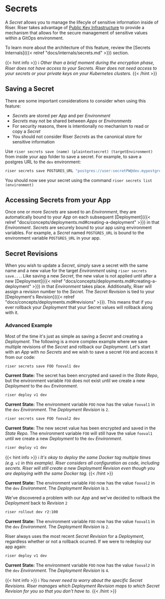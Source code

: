 # Secrets

A _Secret_ allows you to manage the lifecyle of sensitive information inside of Riser. Riser takes advantage of [Public Key Infrastructure](https://en.wikipedia.org/wiki/Public_key_infrastructure) to provide a mechanism that allows for the secure management of sensitive values within a GitOps environment.

To learn more about the architecture of this feature, review the [Secrets Internals]({{< relref "docs/internals/secrets.md" >}}) section.

{{< hint info >}}
:information_source: _Other than a brief moment during the encryption phase, Riser does not have access to your Secrets. Riser does not need access to your secrets or your private keys on your Kubernetes clusters._
{{< /hint >}}

## Saving a Secret
There are some important considerations to consider when using this feature:

- _Secrets_ are stored per _App_ and per _Environment_
- _Secrets_ may not be shared between _Apps_ or _Environments_
- For security reasons, there is intentionally no mechanism to read or copy a _Secret_
- You should not consider Riser _Secrets_ as the canonical store for sensitive information

Use `riser secrets save (name) (plaintextsecret) (targetEnvironment)` from inside your app folder to save a secret. For example, to save a postgres URL to the `dev` environment:

```sh
riser secrets save POSTGRES_URL "postgres://user:secretPW@dev.mypostgreshost.net/mydb" dev
```

You should now see your secret using the command `riser secrets list (environment)`

## Accessing Secrets from your App

Once one or more _Secrets_ are saved to an _Environment_, they are automatically bound to your _App_ on each subsequent [Deployment]({{< relref "docs/concepts/deployments.md#creating-a-deployment" >}}) in that _Environment_. _Secrets_ are securely bound to your app using environment variables. For example, a _Secret_ named `POSTGRES_URL` is bound to the environment variable `POSTGRES_URL` in your app.

## Secret Revisions
When you wish to update a _Secret_, simply save a secret with the same name and a new value for the target _Environment_ using `riser secrets save...`. Like saving a new _Secret_, the new value is not applied until after a
new [Deployment]({{< relref "docs/concepts/deployments.md#creating-a-deployment" >}}) in that _Environment_ takes place. Additionally, Riser will assign a revision number to the _Secret_. The _Secret Revision_ is tied to your [Deployment's Revision]({{< relref "docs/concepts/deployments.md#revisions" >}}). This means that if you ever rollback your _Deployment_ that your Secret values will rollback along with it.


### Advanced Example
Most of the time it's just as simple as saving a _Secret_ and creating a _Deployment_. The following is a more complex example where we save multiple revisions of the _Secret_ and rollback our _Deployment_. Let's start with an _App_ with no _Secrets_ and we wish to save a secret `FOO` and access it from our code:

```sh
riser secrets save FOO fooval1 dev
```

**Current State:** The secret has been encrypted and saved in the _State Repo_, but the environment variable `FOO` does not exist until we create a new _Deployment_ to the `dev` _Environment_.

```sh
riser deploy v1 dev
```

**Current State:** The environment variable `FOO` now has the value `fooval1` in the `dev` _Environment_. The _Deployment_ _Revision_ is `2`.

```sh
riser secrets save FOO fooval2 dev
```

**Current State:** The new secret value has been encrypted and saved in the _State Repo_. The environment variable `FOO` will still have the value `fooval1` until we create a new _Deployment_ to the `dev` _Environment_.

```sh
riser deploy v1 dev
```

{{< hint info >}}
:information_source: _It's okay to deploy the same Docker tag multiple times (e.g. `v1` in this example). Riser considers all configuration as code, including secrets. Riser will still create a new Deployment Revision even though you are deploying with the same Docker tag._
{{< /hint >}}

**Current State:** The environment variable `FOO` now has the value `fooval2` in the `dev` _Environment_. The _Deployment_ _Revision_ is `3`.

We've discovered a problem with our _App_ and we've decided to rollback the _Deployment_ back to _Revision_ `2`

```sh
riser rollout dev r2:100
```

**Current State:** The environment variable `FOO` now has the value `fooval1` in the `dev` _Environment_. The _Deployment_ _Revision_ is `2`.

Riser always uses the most recent _Secret Revision_ for a _Deployment_, regardless whether or not a rollback ocurred. If we were to redeploy our app again:

```sh
riser deploy v1 dev
```

**Current State:** The environment variable `FOO` now has the value `fooval2` in the `dev` _Environment_. The _Deployment_ _Revision_ is `4`.


{{< hint info >}}
:information_source: _You never need to worry about the specific Secret Revisions. Riser manages which Deployment Revision maps to which Secret Revision for you so that you don't have to._
{{< /hint >}}








